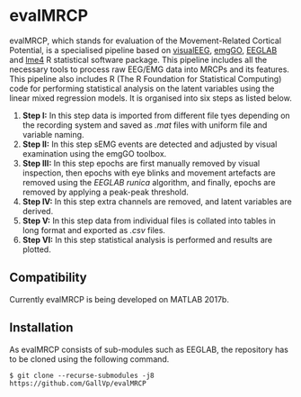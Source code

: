 # evalMRCP

evalMRCP, which stands for evaluation of the Movement-Related Cortical Potential, is a specialised pipeline based on [visualEEG](https://github.com/GallVp/visualEEG), [emgGO](https://github.com/GallVp/emgGO), [EEGLAB](https://github.com/sccn/eeglab) and [lme4](https://cran.r-project.org/web/packages/lme4/index.html) R statistical software package. This pipeline includes all the necessary tools to process raw EEG/EMG data into MRCPs and its features. This pipeline also includes R (The R Foundation for Statistical Computing) code for performing statistical analysis on the latent variables using the linear mixed regression models. It is organised into six steps as listed below.

<ol>
    <li>
    <b>Step I:</b> In this step data is imported from different file tyes depending on the recording system and saved as <i>.mat</i> files with uniform file and variable naming.
    </li>
    <li>
    <b>Step II:</b> In this step sEMG events are detected and adjusted by visual examination using the emgGO toolbox.
    </li>
    <li>
    <b>Step III:</b> In this step epochs are first manually removed by visual inspection, then epochs with eye blinks and movement artefacts are removed using the <i>EEGLAB</i> <i>runica</i> algorithm, and finally, epochs are removed by applying a peak-peak threshold.
    </li>
    <li>
    <b>Step IV:</b> In this step extra channels are removed, and latent variables are derived.
    </li>
    <li>
    <b>Step V:</b> In this step data from individual files is collated into tables in long format and exported as <i>.csv</i> files.
    </li>
    <li>
    <b>Step VI:</b> In this step statistical analysis is performed and results are plotted.
    </li>
</ol>

## Compatibility

Currently evalMRCP is being developed on MATLAB 2017b.

## Installation

As evalMRCP consists of sub-modules such as EEGLAB, the repository has to be cloned using the following command.

```
$ git clone --recurse-submodules -j8 https://github.com/GallVp/evalMRCP
```